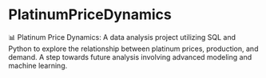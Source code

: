 # PlatinumPriceDynamics
📊 Platinum Price Dynamics:  A data analysis project utilizing SQL and Python to explore the relationship between platinum prices, production, and demand. A step towards future analysis involving advanced modeling and machine learning.
